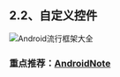 ## 2.2、自定义控件
![Android流行框架大全](https://raw.githubusercontent.com/jeterlee/android-dev-note/master/images/View%E7%9A%84%E7%BB%98%E5%88%B6%E6%B5%81%E7%A8%8B.jpeg)

### 重点推荐：[AndroidNote](https://github.com/GcsSloop/AndroidNote)